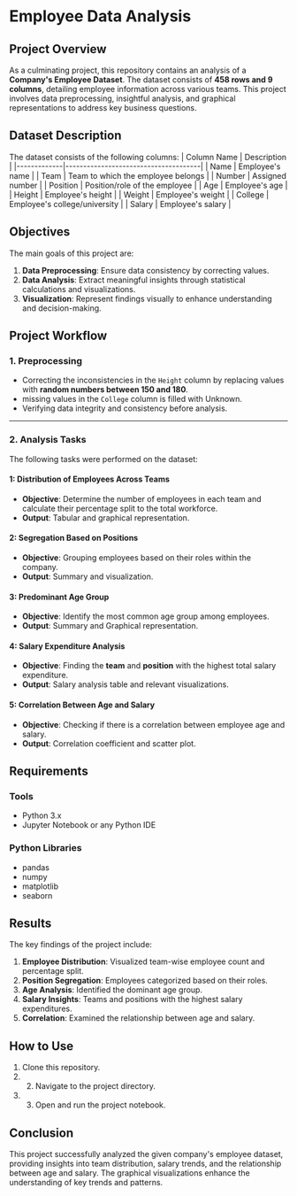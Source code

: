 # Employee Data Analysis

## Project Overview
As a culminating project, this repository contains an analysis of a **Company's Employee Dataset**. The dataset consists of **458 rows and 9 columns**, detailing employee information across various teams. This project involves data preprocessing, insightful analysis, and graphical representations to address key business questions.

## Dataset Description
The dataset consists of the following columns:
| Column Name | Description                          |
|-------------|--------------------------------------|
| Name        | Employee's name                      |
| Team        | Team to which the employee belongs   |
| Number      | Assigned number                      |
| Position    | Position/role of the employee        |
| Age         | Employee's age                       |
| Height      | Employee's height                    |
| Weight      | Employee's weight                    |
| College     | Employee's college/university        |
| Salary      | Employee's salary                    |

## Objectives
The main goals of this project are:
1. **Data Preprocessing**: Ensure data consistency by correcting values.
2. **Data Analysis**: Extract meaningful insights through statistical calculations and visualizations.
3. **Visualization**: Represent findings visually to enhance understanding and decision-making.

## Project Workflow

### 1. Preprocessing
- Correcting the inconsistencies in the `Height` column by replacing values with **random numbers between 150 and 180**.
- missing values in the `College` column is filled with Unknown.
- Verifying data integrity and consistency before analysis.

---

### 2. Analysis Tasks
The following tasks were performed on the dataset:

#### 1: Distribution of Employees Across Teams
- **Objective**: Determine the number of employees in each team and calculate their percentage split to the total workforce.
- **Output**: Tabular and graphical representation.
  
#### 2: Segregation Based on Positions
- **Objective**: Grouping employees based on their roles within the company.
- **Output**: Summary and visualization.

#### 3: Predominant Age Group
- **Objective**: Identify the most common age group among employees.
- **Output**: Summary and Graphical representation.

#### 4: Salary Expenditure Analysis
- **Objective**: Finding the **team** and **position** with the highest total salary expenditure.
- **Output**: Salary analysis table and relevant visualizations.

#### 5: Correlation Between Age and Salary
- **Objective**: Checking if there is a correlation between employee age and salary.
- **Output**: Correlation coefficient and scatter plot.

## Requirements

### Tools
- Python 3.x
- Jupyter Notebook or any Python IDE

### Python Libraries
- pandas
- numpy
- matplotlib
- seaborn

## Results
The key findings of the project include:
1. **Employee Distribution**: Visualized team-wise employee count and percentage split.
2. **Position Segregation**: Employees categorized based on their roles.
3. **Age Analysis**: Identified the dominant age group.
4. **Salary Insights**: Teams and positions with the highest salary expenditures.
5. **Correlation**: Examined the relationship between age and salary.

## How to Use
1. Clone this repository.
2. 2. Navigate to the project directory.
3. 3. Open and run the project notebook.

## Conclusion
This project successfully analyzed the given company's employee dataset, providing insights into team distribution, salary trends, and the relationship between age and salary. The graphical visualizations enhance the understanding of key trends and patterns.
